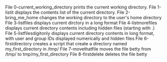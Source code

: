 File 0-current_working_directory prints the current working directory.
File 1-listit displays the contents list of the current directory.
File 2-bring_me_home changes the working directory to the user's home directory
File 3-listfiles displays current dirctory in a long format
File 4-listmorefiles displays current directory contents including hidden files (starting with .)
File 5-listfilesdigitonly displays current directory contents in long format, with user and group IDs displayed numerically and hidden files
File 6-firstdirectory creates a script that create a directory named my_first_directory in /tmp/
File 7-movethatfile moves the file betty from /tmp/ to tmp/my_first_directory
File 8-firstdelete deletes the file betty
